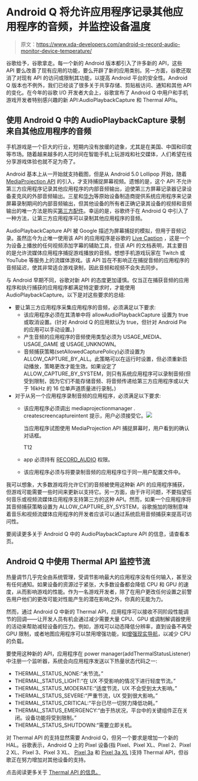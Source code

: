 # Android Q 将允许应用程序记录其他应用程序的音频，并监控设备温度

> 原文：<https://www.xda-developers.com/android-q-record-audio-monitor-device-temperature/>

谷歌给予，谷歌拿走。每一个新的 Android 版本都引入了许多新的 API，这些 API 要么改善了现有应用的功能，要么开辟了新的应用类别。另一方面，谷歌还取消了对现有 API 的访问或限制其功能，以提高 Android 平台的安全性。Android Q 版本也不例外，我们已经谈了很多关于共享存储、剪贴板访问、通知和其他 API 的变化。在今年的谷歌 I/O 开发者大会上，谷歌宣布了 Android Q 中用户和手机游戏开发者特别感兴趣的新 API:AudioPlaybackCapture 和 Thermal APIs。

## 使用 Android Q 中的 AudioPlaybackCapture 录制来自其他应用程序的音频

手机游戏是一个巨大的行业，短期内没有放缓的迹象，尤其是在美国、中国和印度等市场。随着越来越多的人花时间在智能手机上玩游戏和社交媒体，人们希望在线分享游戏体验也就不足为奇了。

Android 基本上从一开始就支持截图，但是从 Android 5.0 Lollipop 开始，随着 [MediaProjection API](https://developer.android.com/reference/android/media/projection/MediaProjection) 的引入，才支持捕捉屏幕视频。遗憾的是，这个 API 不允许第三方应用程序记录其他应用程序的内部音频输出，迫使第三方屏幕记录器记录设备麦克风的外部音频输出。三星和[华为](https://www.xda-developers.com/emui-9-review-features-apps-huawei-honor-android-pie/)等原始设备制造商提供系统应用程序来记录屏幕录制期间的内部音频输出，但其他设备的所有者正确记录其设备的视频和音频输出的唯一方法是购买[第三方配件](https://support.mobizen.com/hc/en-us/articles/226494547-Can-I-record-Internal-Sound-)。幸运的是，谷歌终于在 Android Q 中引入了一种方法，让第三方应用程序可以录制其他应用程序的音频。

AudioPlaybackCapture API 被 Google 描述为屏幕捕捉的模拟，但用于音频记录。虽然迄今为止唯一使用该 API 的应用程序是谷歌的 [Live Caption](https://www.xda-developers.com/google-accessibility-live-caption-android-q-live-relay-live-transcribe/) ，这是一个为设备上播放的任何视频添加字幕的辅助工具，但该 API 的文档表明，其主要目的是允许流媒体应用程序捕捉游戏播放的音频。想想手机游戏玩家在 Twitch 或 YouTube 等服务上的流媒体游戏。该 API 旨在不影响正在捕捉音频的应用程序的音频延迟，使其非常适合游戏录制，因此音频和视频不会失去同步。

与 Android 早期不同，谷歌对新 API 的态度更加谨慎。仅当正在捕获音频的应用程序和执行捕获的应用程序都满足特定要求时，才能使用 AudioPlaybackCapture。以下是对这些要求的总结:

*   要让第三方应用程序采集应用程序的音频，必须满足以下要求:
    *   该应用程序必须在其清单中将 allowAudioPlaybackCapture 设置为 true 或取消设置。(针对 Android Q 的应用默认为 true，但针对 Android Pie 的应用可以手动设置。)
    *   产生音频的应用程序的音频使用类型必须为 USAGE_MEDIA、USAGE_GAME 或 USAGE_UNKNOWN。
    *   音频捕获策略(setAllowedCapturePolicy)必须设置为 ALLOW_CAPTURE_BY_ALL。此策略可以在运行时设置，但必须重新启动播放，策略更改才能生效。如果设定了 ALLOW_CAPTURE_BY_SYSTEM，则只有系统应用程序可以录制音频(但受到限制，因为它们不能存储音频、将音频传递给第三方应用程序或以大于 16kHz 的 16 位单声道质量进行录制。)
*   对于从另一个应用程序录制音频的应用程序，必须满足以下要求:
    *   该应用程序必须调出 mediaprojectionmanager . createscreencaptureintent 提示，用户必须接受它。<picture>![](img/2f4b62c1f948323788d41fc9f929032d.png)</picture>

        当应用程序试图使用 MediaProjection API 捕捉屏幕时，用户看到的确认对话框。

        T12
    *   app 必须持有 [RECORD_AUDIO](https://developer.android.com/reference/android/Manifest.permission.html#RECORD_AUDIO) 权限。
    *   该应用程序必须与将要录制音频的应用程序位于同一用户配置文件中。

我可以想象，大多数游戏将允许它们的音频被使用这种新 API 的应用程序捕获，但游戏可能需要一些时间来更新以支持它。另一方面，由于许可问题，不要指望任何音乐或视频流媒体应用程序支持第三方的这种 API。然而，如果一个应用程序将其音频捕获策略设置为 ALLOW_CAPTURE_BY_SYSTEM，谷歌施加的限制意味着音乐和视频流媒体应用程序的开发者应该可以通过系统启用音频捕获来提高可访问性。

要阅读更多关于 Android Q 中的 AudioPlaybackCapture API 的信息，请查看本页。

## Android Q 中使用 Thermal API 监控节流

热量调节几乎完全由系统管理，受调节影响最大的应用程序没有任何输入，甚至没有任何通知。如果设备的资源过于紧张，大多数设备都会降低 CPU 和 GPU 的速度，从而影响游戏的性能。作为一名游戏开发者，除了在用户更改任何设置之前警告用户他们的更改可能对性能产生的潜在影响之外，你真的无能为力。

然而，通过 Android Q 中新的 Thermal API，应用程序可以接收不同阶段性能调节的回调——让开发人员有机会通过减少需要大量 CPU、GPU 或调制解调器使用的活动来帮助减轻设备的压力。例如，游戏可以动态降低分辨率，直到设备不再受 GPU 限制，或者地图应用程序可以禁用增强功能，如[增强现实导航](https://www.xda-developers.com/google-maps-ar-mode/)，以减少 CPU 的负载。

要使用这种新的 API，应用程序在 power manager(addThermalStatusListener)中注册一个监听器，系统会向应用程序发送以下热量状态代码之一:

*   THERMAL_STATUS_NONE:“未节流。”
*   THERMAL_STATUS_LIGHT:“在 UX 不受影响的情况下进行轻度节流。”
*   THERMAL_STATUS_MODERATE:“适度节流，UX 不会受到太大影响。”
*   THERMAL_STATUS_SEVERE:“严重节流，UX 受到很大影响。”
*   THERMAL_STATUS_CRITICAL:“平台已尽一切努力降低功耗。”
*   THERMAL_STATUS_EMERGENCY:“由于热状况，平台中的关键组件正在关闭。设备功能将受到限制。”
*   THERMAL_STATUS_SHUTDOWN:“需要立即关机。

对 Thermal API 的支持显然需要 Android Q，但另一个要求是增加一个新的 HAL。谷歌表示，Android Q 上的 Pixel 设备(指 Pixel、Pixel XL、Pixel 2、Pixel 2 XL、Pixel 3、Pixel 3 XL、 [Pixel 3a](https://forum.xda-developers.com/pixel-3a) 和 [Pixel 3a XL](https://forum.xda-developers.com/pixel-3a-xl) )支持 Thermal API，但谷歌正在努力增加对其他设备的支持。

点击阅读更多关于 [Thermal API 的信息。](https://developer.android.com/preview/features#thermal)